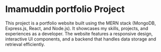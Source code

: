 # Imamuddin portfolio Project


This project is a portfolio website built using the MERN stack (MongoDB, Express.js, React, and Node.js). It showcases my skills, projects, and experiences as a developer. The website features a responsive design, interactive UI components, and a backend that handles data storage and retrieval efficiently.
